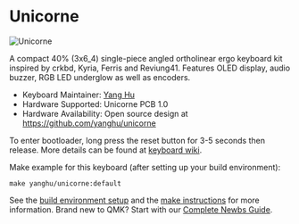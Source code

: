 # Unicorne

![Unicorne](https://imgur.com/g1nN3b4.jpg)

A compact 40% (3x6\_4) single-piece angled ortholinear ergo keyboard kit inspired by crkbd, Kyria, Ferris and Reviung41. Features OLED display, audio buzzer, RGB LED underglow as well as encoders.

* Keyboard Maintainer: [Yang Hu](https://github.com/yanghu)
* Hardware Supported: Unicorne PCB 1.0
* Hardware Availability: Open source design at https://github.com/yanghu/unicorne

To enter bootloader, long press the reset button for 3-5 seconds then release. More details can be found at [keyboard wiki](https://github.com/yanghu/unicorne/wiki/Build-guide#testing-the-board). 

Make example for this keyboard (after setting up your build environment):

    make yanghu/unicorne:default

See the [build environment setup](https://docs.qmk.fm/#/getting_started_build_tools) and the [make instructions](https://docs.qmk.fm/#/getting_started_make_guide) for more information. Brand new to QMK? Start with our [Complete Newbs Guide](https://docs.qmk.fm/#/newbs).
